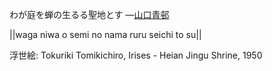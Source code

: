 わが庭を蝉の生るる聖地とす
—[山口青邨](https://ja.wikipedia.org/wiki/山口青邨)

||waga niwa o semi no nama ruru seichi to su||

浮世絵: Tokuriki Tomikichiro, Irises - Heian Jingu Shrine, 1950
